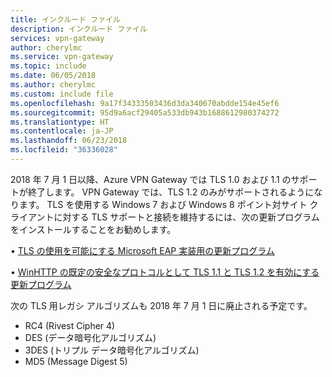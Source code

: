 ```yaml
---
title: インクルード ファイル
description: インクルード ファイル
services: vpn-gateway
author: cherylmc
ms.service: vpn-gateway
ms.topic: include
ms.date: 06/05/2018
ms.author: cherylmc
ms.custom: include file
ms.openlocfilehash: 9a17f34333503436d3da340670abdde154e45ef6
ms.sourcegitcommit: 95d9a6acf29405a533db943b1688612980374272
ms.translationtype: HT
ms.contentlocale: ja-JP
ms.lasthandoff: 06/23/2018
ms.locfileid: "36336028"
---
```

2018 年 7 月 1 日以降、Azure VPN Gateway では TLS 1.0 および 1.1 のサポートが終了します。 VPN Gateway では、TLS 1.2 のみがサポートされるようになります。 TLS を使用する Windows 7 および Windows 8 ポイント対サイト クライアントに対する TLS サポートと接続を維持するには、次の更新プログラムをインストールすることをお勧めします。

•   [TLS の使用を可能にする Microsoft EAP 実装用の更新プログラム](https://support.microsoft.com/help/2977292/microsoft-security-advisory-update-for-microsoft-eap-implementation-th)

•   [WinHTTP の既定の安全なプロトコルとして TLS 1.1 と TLS 1.2 を有効にする更新プログラム](https://support.microsoft.com/help/3140245/update-to-enable-tls-1-1-and-tls-1-2-as-a-default-secure-protocols-in)

次の TLS 用レガシ アルゴリズムも 2018 年 7 月 1 日に廃止される予定です。

* RC4 (Rivest Cipher 4)
* DES (データ暗号化アルゴリズム)
* 3DES (トリプル データ暗号化アルゴリズム)
* MD5 (Message Digest 5)
